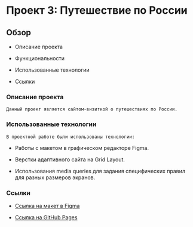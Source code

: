 # Проект 3: Путешествие по России

## Обзор

* Описание проекта

* Функциональности

* Использованные технологии

* Ссылки

### **Описание проекта**

    Данный проект является сайтом-визиткой о путешествиях по России.

### **Использованные технологии**

    В проектной работе были использованы технологии:

* Работы с макетом в графическом редакторе Figma.

* Верстки адаптивного сайта на Grid Layout.

* Использования media queries для задания специфических правил для разных размеров экранов.

### **Ссылки**

* [Ссылка на макет в Figma](https://www.figma.com/file/5S2WSbEFL6awjVWJ0NWL8Q/Sprint-3_-Russia-_-desktop-mobile?node-id=28503%3A0)

* [Ссылка на GitHub Pages](https://beotrix3.github.io/russian-travel/index.html)

